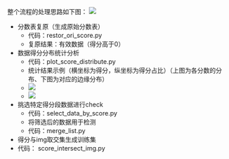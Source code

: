 
整个流程的处理思路如下图：
![](https://i.imgur.com/FxUF1MR.png)


* 分数表复原（生成原始分数表）
	* 代码：restor_ori_score.py
	* 复原结果：有效数据（得分高于0）
* 数据得分分布统计分析
	* 代码：plot_score_distribute.py
	* 统计结果示例（横坐标为得分，纵坐标为得分占比）（上图为各分数的分布、下图为对应的边缘分布）
	* ![](https://i.imgur.com/2XxwgQW.jpg)
	* ![](https://i.imgur.com/4k7wJXh.jpg)
* 挑选特定得分段数据进行check
	* 代码：select_data_by_score.py  
	* 将筛选后的数据用于检测  
	* 代码：merge_list.py
* 得分与img取交集生成训练集
 * 代码： score_intersect_img.py
